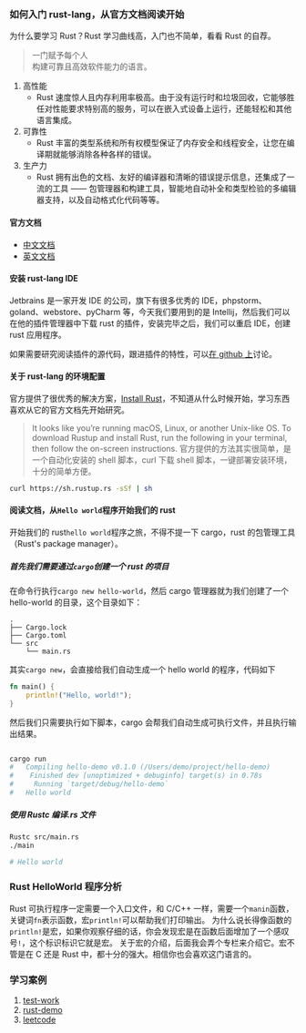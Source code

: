 
### 如何入门 rust-lang，从官方文档阅读开始

为什么要学习 Rust？Rust 学习曲线高，入门也不简单，看看 Rust 的自荐。

> 一门赋予每个人  
> 构建可靠且高效软件能力的语言。  

1. 高性能
    - Rust 速度惊人且内存利用率极高。由于没有运行时和垃圾回收，它能够胜任对性能要求特别高的服务，可以在嵌入式设备上运行，还能轻松和其他语言集成。
2. 可靠性
    - Rust 丰富的类型系统和所有权模型保证了内存安全和线程安全，让您在编译期就能够消除各种各样的错误。
3. 生产力
    - Rust 拥有出色的文档、友好的编译器和清晰的错误提示信息，还集成了一流的工具 —— 包管理器和构建工具，智能地自动补全和类型检验的多编辑器支持，以及自动格式化代码等等。


#### 官方文档

- [中文文档](https://www.rust-lang.org/zh-CN/)  
- [英文文档](https://www.rust-lang.org/learn)  

#### 安装 rust-lang IDE

Jetbrains 是一家开发 IDE 的公司，旗下有很多优秀的 IDE，phpstorm、goland、webstore、pyCharm 等，今天我们要用到的是 Intellij，然后我们可以在他的插件管理器中下载 rust 的插件，安装完毕之后，我们可以重启 IDE，创建 rust 应用程序。

如果需要研究阅读插件的源代码，跟进插件的特性，可以[在 github 上](https://intellij-rust.github.io/)讨论。

#### 关于 rust-lang 的环境配置

官方提供了很优秀的解决方案，[Install Rust](https://www.rust-lang.org/tools/install)，不知道从什么时候开始，学习东西喜欢从它的官方文档先开始研究。
> It looks like you’re running macOS, Linux, or another Unix-like OS. To download Rustup and install Rust, run the following in your terminal, then follow the on-screen instructions.
官方提供的方法其实很简单，是一个自动化安装的 shell 脚本，curl 下载 shell 脚本，一键部署安装环境，十分的简单方便。  

```bash
curl https://sh.rustup.rs -sSf | sh
```

#### 阅读文档，从`Hello world`程序开始我们的 rust

开始我们的 rust`hello world`程序之旅，不得不提一下 cargo，rust 的包管理工具（Rust's package manager）。

##### 首先我们需要通过`cargo`创建一个 rust 的项目

在命令行执行`cargo new hello-world`，然后 cargo 管理器就为我们创建了一个 hello-world 的目录，这个目录如下：
```
.
├── Cargo.lock
├── Cargo.toml
└── src
    └── main.rs
```

其实`cargo new`，会直接给我们自动生成一个 hello world 的程序，代码如下
```rust
fn main() {
    println!("Hello, world!");
}
```
然后我们只需要执行如下脚本，cargo 会帮我们自动生成可执行文件，并且执行输出结果。
```bash

cargo run
#   Compiling hello-demo v0.1.0 (/Users/demo/project/hello-demo)
#    Finished dev [unoptimized + debuginfo] target(s) in 0.78s
#     Running `target/debug/hello-demo`
#   Hello world
```

##### 使用 Rustc 编译.rs 文件

```bash
Rustc src/main.rs
./main

# Hello world
```

### Rust HelloWorld 程序分析

Rust 可执行程序一定需要一个入口文件，和 C/C++ 一样，需要一个`manin`函数，关键词`fn`表示函数，宏`println!`可以帮助我们打印输出。
为什么说长得像函数的`println!`是宏，如果你观察仔细的话，你会发现宏是在函数后面增加了一个感叹号`!`，这个标识标识它就是宏。
关于宏的介绍，后面我会弄个专栏来介绍它。宏不管是在 C 还是 Rust 中，都十分的强大。相信你也会喜欢这门语言的。

### 学习案例

1. [test-work](https://github.com/deliangyang/test-work)
2. [rust-demo](https://github.com/deliangyang/rust-demo)
3. [leetcode](https://github.com/deliangyang/leetcode.rs)